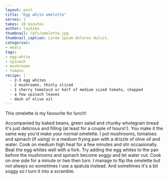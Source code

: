 ```yaml
---
layout: post
title: "Egg white omelette"
serves: 1 
takes: 10 minutes
author: lajkika
thumbnail: /gfx/omelette.jpg
thumbnail_caption: Lorem ipsum dolores dulcit.
categories:
- meals
tags:
- egg-white
- spinach
- mushrooms
- tomato
recipe: |
  - 2-3 egg whites
  - 2 mushrooms, thinly sliced
  - 1 cherry tomatocd or half of medium sized tomato, chopped
  - a few spinach leaves
  - dash of olive oil
---
```


This omelette is my favourite for lunch! 

Accompanied by baked beans, green salad and chunky wholegrain bread it's just delicious and filling (at least for a couple of hours!:). You make it the same way you'd make your normal omelette. I put mushrooms, tomatoes and spinach (if using) in a medium frying pan with a drizzle of olive oil and water. Cook on medium high heat for a few minutes and stir occasionally. Beat the egg whites well with a fork. Try adding the egg whites to the pan before the mushrooms and spinach become soggy and let water out. Cook on one side for a minute or two then turn. I manage to flip the omelette but not always so sometimes I use a spatula instead. And sometimes it's a bit soggy so I turn it into a scramble. 